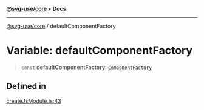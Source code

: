 [**@svg-use/core**](../README.md) • **Docs**

---

[@svg-use/core](../README.md) / defaultComponentFactory

# Variable: defaultComponentFactory

> `const` **defaultComponentFactory**:
> [`ComponentFactory`](../type-aliases/ComponentFactory.md)

## Defined in

[createJsModule.ts:43](https://github.com/fpapado/svg-use/blob/main/packages/core/src/createJsModule.ts#L43)
